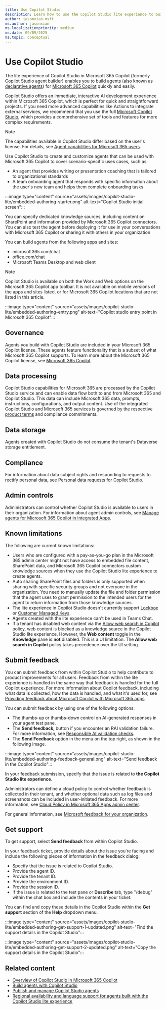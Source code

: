 ```yaml
---
title: Use Copilot Studio
description: Learn how to use the Copilot Studio lite experience to build declarative agents.
author: jasonxian-msft
ms.author: jasonxian
ms.localizationpriority: medium
ms.date: 09/09/2025
ms.topic: conceptual
---
```


# Use Copilot Studio

The lite experience of Copilot Studio in Microsoft 365 Copilot (formerly Copilot Studio agent builder) enables you to build agents (also known as [declarative agents](overview-declarative-agent.md)) for [Microsoft 365 Copilot](/copilot/microsoft-365/microsoft-365-copilot-overview) quickly and easily.

Copilot Studio offers an immediate, interactive AI development experience within Microsoft 365 Copilot, which is perfect for quick and straightforward projects. If you need more advanced capabilities like Actions to integrate external services, we recommend that you use the full [Microsoft Copilot Studio](/microsoft-copilot-studio/microsoft-copilot-extend-copilot-extensions?context=%2Fmicrosoft-365-copilot%2Fextensibility%2Fcontext), which provides a comprehensive set of tools and features for more complex requirements.

> [!NOTE]
> The capabilities available in Copilot Studio differ based on the user's license. For details, see [Agent capabilities for Microsoft 365 users](/microsoft-365-copilot/extensibility/prerequisites#agent-capabilities-for-microsoft-365-users).

Use Copilot Studio to create and customize agents that can be used with Microsoft 365 Copilot to cover scenario-specific uses cases, such as:

- An agent that provides writing or presentation coaching that is tailored to organizational standards
- A team onboarding agent that responds with specific information about the user's new team and helps them complete onboarding tasks

:::image type="content" source="assets/images/copilot-studio-lite/embedded-authoring-starter.png" alt-text="Copilot Studio initial screen":::

You can specify dedicated knowledge sources, including content on SharePoint and information provided by Microsoft 365 Copilot connectors. You can also test the agent before deploying it for use in your conversations with Microsoft 365 Copilot or sharing it with others in your organization.

You can build agents from the following apps and sites:

- microsoft365.com/chat
- office.com/chat
- Microsoft Teams Desktop and web client

> [!NOTE]
> Copilot Studio is available on both the Work and Web options on the Microsoft 365 Copilot app toolbar. It is not available on mobile versions of the apps and sites listed, or for Microsoft 365 Copilot locations that are not listed in this article.

:::image type="content" source="assets/images/copilot-studio-lite/embedded-authoring-entry.png" alt-text="Copilot studio entry point in Microsoft 365 Copilot":::

## Governance

Agents you build with Copilot Studio are included in your Microsoft 365 Copilot license. These agents feature functionality that is a subset of what Microsoft 365 Copilot supports. To learn more about the Microsoft 365 Copilot license, see [Microsoft 365 Copilot](https://www.microsoft.com/microsoft-365/copilot/enterprise).

## Data processing

Copilot Studio capabilities for Microsoft 365 are processed by the Copilot Studio service and can enable data flow both to and from Microsoft 365 and Copilot Studio. This data can include Microsoft 365 data, prompts, instructions, configurations, and output content. Use of the integrated Copilot Studio and Microsoft 365 services is governed by the respective [product terms](https://go.microsoft.com/fwlink/?linkid=2173816) and compliance commitments.

## Data storage

Agents created with Copilot Studio do not consume the tenant's Dataverse storage entitlement.

## Compliance

For information about data subject rights and responding to requests to rectify personal data, see [Personal data requests for Copilot Studio](/microsoft-copilot-studio/personal-data-summary).

## Admin controls

Administrators can control whether Copilot Studio is available to users in their organization. For information about agent admin controls, see [Manage agents for Microsoft 365 Copilot in Integrated Apps](/microsoft-365/admin/manage/manage-copilot-agents-integrated-apps).

## Known limitations

The following are current known limitations:

- Users who are configured with a pay-as-you-go plan in the Microsoft 365 admin center might not have access to embedded file content, SharePoint data, and Microsoft 365 Copilot connectors custom knowledge sources when they use the Copilot Studio lite experience to create agents.
- Auto sharing SharePoint files and folders is only supported when sharing with specific security groups and not everyone in the organization. You need to manually update the file and folder permission that the agent uses to grant permission to the intended users for the agent to return information from those knowledge sources.
- The lite experience in Copilot Studio doesn't currently support [Lockbox](/power-platform/admin/about-lockbox) or [Customer Managed Keys](/azure/storage/common/customer-managed-keys-overview).
- Agents created with the lite experience can't be used in Teams Chat.
- If a tenant has disabled web content via the [Allow web search in Copilot](/copilot/microsoft-365/manage-public-web-access#controls-available-to-manage-web-search) policy, web content is blocked as a knowledge source in the Copilot Studio lite experience. However, the **Web content** toggle in the **Knowledge** pane is **not** disabled. This is a UI limitation. The **Allow web search in Copilot** policy takes precedence over the UI setting.

## Submit feedback

You can submit feedback from within Copilot Studio to help contribute to product improvements for all users. Feedback from within the lite experience is handled in the same way that feedback is handled for the full Copilot experience. For more information about Copilot feedback, including what data is collected, how the data is handled, and what it's used for, see [Providing feedback about Microsoft Copilot with Microsoft 365 apps](https://support.microsoft.com/en-us/topic/providing-feedback-about-microsoft-copilot-with-microsoft-365-apps-c481c26a-e01a-4be3-bdd0-aee0b0b2a423).

You can submit feedback by using one of the following options:

- The thumbs-up or thumbs-down control on AI-generated responses in your agent test pane.
- The **Send feedback**, button if you encounter an RAI validation failure. For more information, see [Responsible AI validation checks](/microsoft-365-copilot/extensibility/rai-validation).
- The **Send Feedback** option in the menu on the top right, as shown in the following image.

:::image type="content" source="assets/images/copilot-studio-lite/embedded-authoring-feedback-general.png" alt-text="Send feedback in the Copilot Studio":::

In your feedback submission, specify that the issue is related to **the Copilot Studio lite experience**.

Administrators can define a cloud policy to control whether feedback is collected in their tenant, and whether optional data such as log files and screenshots can be included in user-initiated feedback. For more information, see [Cloud Policy in Microsoft 365 Apps admin center](/microsoft-365-apps/admin-center/overview-cloud-policy).

For general information, see [Microsoft feedback for your organization](/microsoft-365/admin/misc/feedback-user-control).

## Get support

To get support, select **Send feedback** from within Copilot Studio.

In your feedback ticket, provide details about the issue you're facing and include the following pieces of information in the feedback dialog:

- Specify that the issue is related to Copilot Studio.
- Provide the agent ID.
- Provide the tenant ID.
- Provide the environment ID.
- Provide the session ID.
- If the issue is related to the test pane or **Describe** tab, type "/debug" within the chat box and include the contents in your ticket.

You can find and copy these details in the Copilot Studio within the **Get support** section of the **Help** dropdown menu.

:::image type="content" source="assets/images/copilot-studio-lite/embedded-authoring-get-support-1-updated.png" alt-text="Find the support details in the Copilot Studio":::

:::image type="content" source="assets/images/copilot-studio-lite/embedded-authoring-get-support-2-updated.png" alt-text="Copy the support details in the Copilot Studio":::

## Related content

- [Overview of Copilot Studio in Microsoft 365 Copilot](copilot-studio-lite.md)
- [Build agents with Copilot Studio](copilot-studio-lite-build.md) 
- [Publish and manage Copilot Studio agents](copilot-studio-lite-publish-agent.md)
- [Regional availability and language support for agents built with the Copilot Studio lite experience](copilot-studio-lite-availability.md)